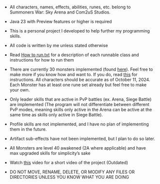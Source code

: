 * All characters, names, effects, abilities, runes, etc. belong to Summoners War: Sky Arena and Com2uS Studios.


* Java 23 with Preview features or higher is required


* This is a personal project I developed to help further my programming skills.


* All code is written by me unless stated otherwise


* Read [How to run.txt](How%20to%20run.md) for a description of each runnable class and instructions for how to run them


* There are currently 30 monsters implemented (found [here](src/Monsters/Monster%20database.csv)).
  Feel free to make more if you know how and want to.
  If you do, read [this](How%20to%20create%20a%20new%20Monster.md) for instructions.
  All characters should be accurate as of October 11, 2024.
  Each Monster has at least one rune set already but feel free to make your own.


* Only leader skills that are active in PvP battles (ex. Arena, Siege Battle) are implemented (The program will not differentiate between different 
  PvP modes, meaning skills only active in the Arena can be active at the same time as skills only active in Siege Battle).


* Profile skills are not implemented, and I have no plan of implementing them in the future.


* Artifact sub-effects have not been implemented, but I plan to do so later.


* All Monsters are level 40 awakened (2A where applicable) and have max upgraded skills for simplicity’s sake


* Watch [this](https://www.youtube.com/watch?v=tDcFJSx4CX0) video for a short video of the project (Outdated)


* DO NOT MOVE, RENAME, DELETE, OR MODIFY ANY FILES OR DIRECTORIES UNLESS YOU KNOW WHAT YOU ARE DOING